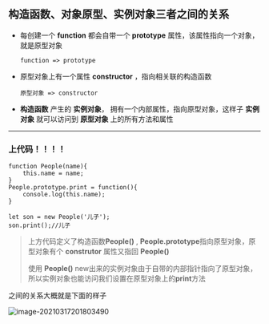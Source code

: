 ## 构造函数、对象原型、实例对象三者之间的关系

- 每创建一个 **function** 都会自带一个 **prototype** 属性，该属性指向一个对象，就是原型对象

  ```
  function => prototype
  ```

- 原型对象上有一个属性 **constructor** ，指向相关联的构造函数

  ```
  原型对象 => constructor
  ```

- **构造函数** 产生的 **实例对象**， 拥有一个内部属性，指向原型对象，这样子 **实例对象** 就可以访问到 **原型对象** 上的所有方法和属性



------



### 上代码！！！！

```
function People(name){
	this.name = name;
}
People.prototype.print = function(){
	console.log(this.name);
}

let son = new People('儿子');
son.print();//儿子
```

> 上方代码定义了构造函数**People()** , **People.prototype**指向原型对象，原型对象有个 **construtor** 属性又指回 **People()**
>
>
> 使用 **People()**  new出来的实例对象由于自带的内部指针指向了原型对象，所以实例对象也能访问我们设置在原型对象上的**print**方法

之间的关系大概就是下面的样子

















![image-20210317201803490](C:\Users\Mloong\AppData\Roaming\Typora\typora-user-images\image-20210317201803490.png)